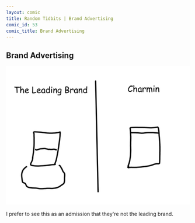 ```yaml
---
layout: comic
title: Random Tidbits | Brand Advertising
comic_id: 53
comic_title: Brand Advertising
---
```


## Brand Advertising

<img id="img53" src="/assets/images/53.png">

I prefer to see this as an admission that they're not the leading brand.
